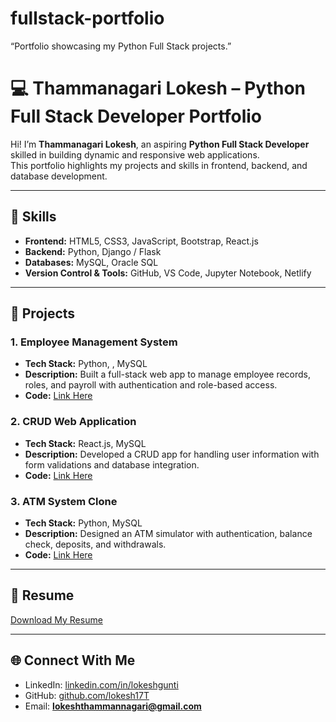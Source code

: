 # fullstack-portfolio
“Portfolio showcasing my Python Full Stack projects.”
# 💻 Thammanagari Lokesh – Python Full Stack Developer Portfolio  

Hi! I’m **Thammanagari Lokesh**, an aspiring **Python Full Stack Developer** skilled in building dynamic and responsive web applications.  
This portfolio highlights my projects and skills in frontend, backend, and database development.  

---

## 🔧 Skills  
- **Frontend:** HTML5, CSS3, JavaScript, Bootstrap, React.js  
- **Backend:** Python, Django / Flask  
- **Databases:** MySQL, Oracle SQL  
- **Version Control & Tools:** GitHub, VS Code, Jupyter Notebook, Netlify  

---

## 📂 Projects  

### 1. Employee Management System  
- **Tech Stack:** Python, , MySQL
- **Description:** Built a full-stack web app to manage employee records, roles, and payroll with authentication and role-based access.  
- **Code:** [Link Here](#)  

### 2. CRUD Web Application  
- **Tech Stack:** React.js, MySQL  
- **Description:** Developed a CRUD app for handling user information with form validations and database integration.  
- **Code:** [Link Here](#)  

### 3. ATM System Clone  
- **Tech Stack:** Python, MySQL  
- **Description:** Designed an ATM simulator with authentication, balance check, deposits, and withdrawals.  
- **Code:** [Link Here](#)  

---

## 📄 Resume  
[Download My Resume](resume.pdf)  

---

## 🌐 Connect With Me  
- LinkedIn: [linkedin.com/in/lokeshgunti](https://www.linkedin.com/in/lokeshgunti)  
- GitHub: [github.com/lokesh17T](https://github.com/lokesh17T)  
- Email: **lokeshthammannagari@gmail.com**
